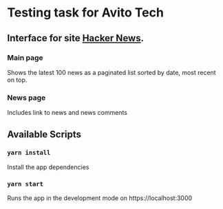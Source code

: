 # Testing task for Avito Tech
## Interface for site [Hacker News](https://news.ycombinator.com/news).

### Main page

Shows the latest 100 news as a paginated list sorted by date, most recent on top.

### News page

Includes link to news and news comments

## Available Scripts

### `yarn install`

Install the app dependencies

### `yarn start`

Runs the app in the development mode on https://localhost:3000